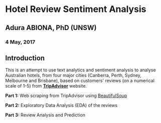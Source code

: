 # Hotel Review Sentiment Analysis
## Adura ABIONA, PhD (UNSW)
### 4 May, 2017

## Introduction

This is an attempt to use text analytics and sentiment analysis to analyse Australian hotels, from four major cities (Canberra, Perth, Sydney, Melbourne and Brisbane), based on customers' reviews (on a numerical scale of 1-5) from [**TripAdvisor**](http://www.tripadvisor.com.au) website.  

**Part 1:** Web scraping from TripAdvisor using [BeautifulSoup](https://www.crummy.com/software/BeautifulSoup/)

**Part 2:** Exploratory Data Analysis (EDA) of the reviews

**Part 3:** Review Analysis and Prediction
